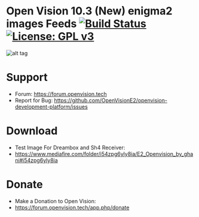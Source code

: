 Open Vision 10.3 (New) enigma2 images Feeds [![Build Status](https://travis-ci.org/OpenVisionE2/openvision-development-platform.svg?branch=develop)](https://travis-ci.org/OpenVisionE2/openvision-development-platform) [![License: GPL v3](https://img.shields.io/badge/License-GPLv3-blue.svg)](https://www.gnu.org/licenses/gpl-3.0)
=====================================
![alt tag](https://raw.github.com/OpenVisionE2/openvision-development-platform/develop/meta-openvision/recipes-openvision/bootlogo/openvision-bootlogo/bootlogo.jpg)



# Support
* Forum: https://forum.openvision.tech
* Report for Bug: https://github.com/OpenVisionE2/openvision-development-platform/issues


# Download
* Test Image For Dreambox and Sh4 Receiver:
* https://www.mediafire.com/folder/i54zpg6yly8ia/E2_Openvision_by_ghani#i54zpg6yly8ia


# Donate
* Make a Donation to Open Vision:
* https://forum.openvision.tech/app.php/donate
